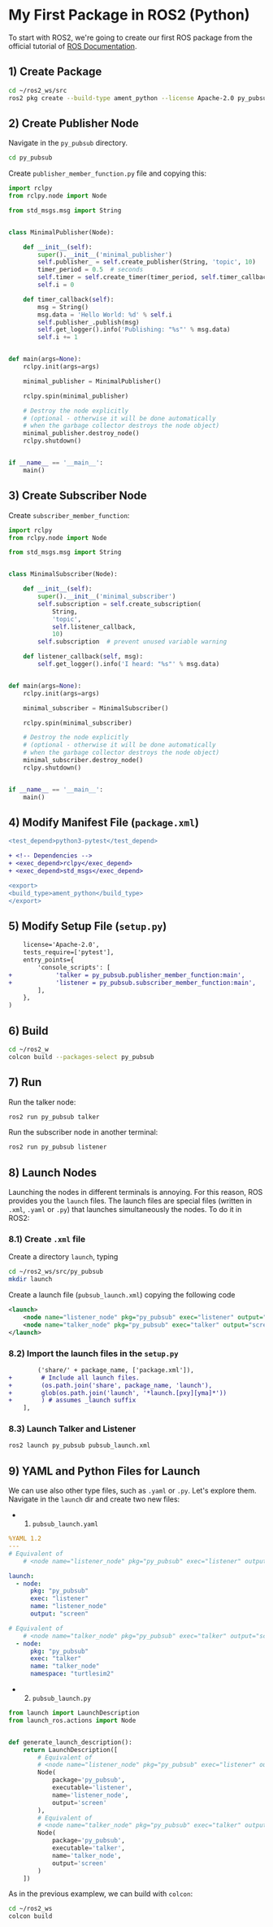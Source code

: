 # My First Package in ROS2 (Python)
To start with ROS2, we're going to create our first ROS package from the official tutorial of [ROS Documentation](https://docs.ros.org/en/jazzy/Tutorials/Beginner-Client-Libraries/Writing-A-Simple-Py-Publisher-And-Subscriber.html).

## 1) Create Package
```bash
cd ~/ros2_ws/src
ros2 pkg create --build-type ament_python --license Apache-2.0 py_pubsub
```

## 2) Create Publisher Node
Navigate in the `py_pubsub` directory.
```bash
cd py_pubsub
```
Create `publisher_member_function.py` file and copying this:
```python
import rclpy
from rclpy.node import Node

from std_msgs.msg import String


class MinimalPublisher(Node):

    def __init__(self):
        super().__init__('minimal_publisher')
        self.publisher_ = self.create_publisher(String, 'topic', 10)
        timer_period = 0.5  # seconds
        self.timer = self.create_timer(timer_period, self.timer_callback)
        self.i = 0

    def timer_callback(self):
        msg = String()
        msg.data = 'Hello World: %d' % self.i
        self.publisher_.publish(msg)
        self.get_logger().info('Publishing: "%s"' % msg.data)
        self.i += 1


def main(args=None):
    rclpy.init(args=args)

    minimal_publisher = MinimalPublisher()

    rclpy.spin(minimal_publisher)

    # Destroy the node explicitly
    # (optional - otherwise it will be done automatically
    # when the garbage collector destroys the node object)
    minimal_publisher.destroy_node()
    rclpy.shutdown()


if __name__ == '__main__':
    main()
```

## 3) Create Subscriber Node
Create `subscriber_member_function`:
```python
import rclpy
from rclpy.node import Node

from std_msgs.msg import String


class MinimalSubscriber(Node):

    def __init__(self):
        super().__init__('minimal_subscriber')
        self.subscription = self.create_subscription(
            String,
            'topic',
            self.listener_callback,
            10)
        self.subscription  # prevent unused variable warning

    def listener_callback(self, msg):
        self.get_logger().info('I heard: "%s"' % msg.data)


def main(args=None):
    rclpy.init(args=args)

    minimal_subscriber = MinimalSubscriber()

    rclpy.spin(minimal_subscriber)

    # Destroy the node explicitly
    # (optional - otherwise it will be done automatically
    # when the garbage collector destroys the node object)
    minimal_subscriber.destroy_node()
    rclpy.shutdown()


if __name__ == '__main__':
    main()
```

## 4) Modify Manifest File (`package.xml`)
```diff
<test_depend>python3-pytest</test_depend>

+ <!-- Dependencies -->
+ <exec_depend>rclpy</exec_depend>
+ <exec_depend>std_msgs</exec_depend>

<export>
<build_type>ament_python</build_type>
</export>
```

## 5) Modify Setup File (`setup.py`)
```diff
    license='Apache-2.0',
    tests_require=['pytest'],
    entry_points={
        'console_scripts': [
+            'talker = py_pubsub.publisher_member_function:main',
+            'listener = py_pubsub.subscriber_member_function:main',
        ],
    },
)
```

## 6) Build
```bash
cd ~/ros2_w
colcon build --packages-select py_pubsub
```

## 7) Run
Run the talker node:
```bash
ros2 run py_pubsub talker
```
Run the subscriber node in another terminal:
```bash
ros2 run py_pubsub listener
```

## 8) Launch Nodes
Launching the nodes in different terminals is annoying. For this reason, ROS provides you the `launch` files. The launch files are special files (written in `.xml`, `.yaml` or `.py`) that launches simultaneously the nodes. To do it in ROS2:

### 8.1) Create `.xml` file
Create a directory `launch`, typing
```bash
cd ~/ros2_ws/src/py_pubsub
mkdir launch
```
Create a launch file (`pubsub_launch.xml`) copying the following code
```xml
<launch>
    <node name="listener_node" pkg="py_pubsub" exec="listener" output="screen"/>
    <node name="talker_node" pkg="py_pubsub" exec="talker" output="screen"/>
</launch>
```

### 8.2) Import the launch files in the `setup.py`
```diff
        ('share/' + package_name, ['package.xml']),
+        # Include all launch files.
+        (os.path.join('share', package_name, 'launch'),
+        glob(os.path.join('launch', '*launch.[pxy][yma]*'))
+        ) # assumes _launch suffix
    ],
```

### 8.3) Launch Talker and Listener
```bash
ros2 launch py_pubsub pubsub_launch.xml
```

## 9) YAML and Python Files for Launch
We can use also other type files, such as `.yaml` or `.py`. Let's explore them. Navigate in the `launch` dir and create two new files:
- 1. `pubsub_launch.yaml`
```yaml
%YAML 1.2
---
# Equivalent of
    # <node name="listener_node" pkg="py_pubsub" exec="listener" output="screen"/>

launch:
  - node:
      pkg: "py_pubsub"
      exec: "listener"
      name: "listener_node"
      output: "screen"

# Equivalent of
    # <node name="talker_node" pkg="py_pubsub" exec="talker" output="screen"/>
  - node:
      pkg: "py_pubsub"
      exec: "talker"
      name: "talker_node"
      namespace: "turtlesim2"
```

- 2. `pubsub_launch.py`
```python
from launch import LaunchDescription
from launch_ros.actions import Node


def generate_launch_description():
    return LaunchDescription([
        # Equivalent of
        # <node name="listener_node" pkg="py_pubsub" exec="listener" output="screen"/>
        Node(
            package='py_pubsub',
            executable='listener',
            name='listener_node',
            output='screen'
        ),
        # Equivalent of
        # <node name="talker_node" pkg="py_pubsub" exec="talker" output="screen"/>
        Node(
            package='py_pubsub',
            executable='talker',
            name='talker_node',
            output='screen'
        )
    ])
```

As in the previous examplew, we can build with `colcon`:
```bash
cd ~/ros2_ws
colcon build
```